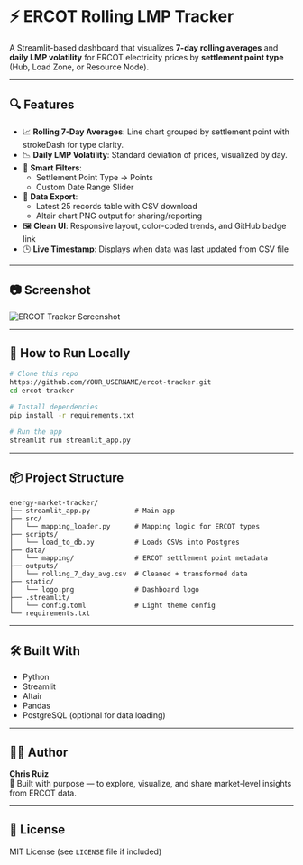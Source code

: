 # ⚡ ERCOT Rolling LMP Tracker

A Streamlit-based dashboard that visualizes **7-day rolling averages** and **daily LMP volatility** for ERCOT electricity prices by **settlement point type** (Hub, Load Zone, or Resource Node).

---

## 🔍 Features

- 📈 **Rolling 7-Day Averages**: Line chart grouped by settlement point with strokeDash for type clarity.
- 📉 **Daily LMP Volatility**: Standard deviation of prices, visualized by day.
- 🧭 **Smart Filters**:
  - Settlement Point Type → Points
  - Custom Date Range Slider
- 💾 **Data Export**:
  - Latest 25 records table with CSV download
  - Altair chart PNG output for sharing/reporting
- 🖼️ **Clean UI**: Responsive layout, color-coded trends, and GitHub badge link
- 🕒 **Live Timestamp**: Displays when data was last updated from CSV file

---

## 📷 Screenshot

![ERCOT Tracker Screenshot](outputs/rolling_avg_chart.png)

---

## 🚀 How to Run Locally

```bash
# Clone this repo
https://github.com/YOUR_USERNAME/ercot-tracker.git
cd ercot-tracker

# Install dependencies
pip install -r requirements.txt

# Run the app
streamlit run streamlit_app.py
```

---

## 📦 Project Structure

```
energy-market-tracker/
├── streamlit_app.py           # Main app
├── src/
│   └── mapping_loader.py      # Mapping logic for ERCOT types
├── scripts/
│   └── load_to_db.py          # Loads CSVs into Postgres
├── data/
│   └── mapping/               # ERCOT settlement point metadata
├── outputs/
│   └── rolling_7_day_avg.csv  # Cleaned + transformed data
├── static/
│   └── logo.png               # Dashboard logo
├── .streamlit/
│   └── config.toml            # Light theme config
└── requirements.txt
```

---

## 🛠 Built With

- Python
- Streamlit
- Altair
- Pandas
- PostgreSQL (optional for data loading)

---

## 👨‍💻 Author

**Chris Ruiz**  
🔧 Built with purpose — to explore, visualize, and share market-level insights from ERCOT data.

---

## 📁 License

MIT License (see `LICENSE` file if included)

